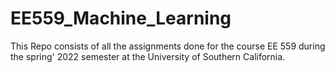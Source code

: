 # EE559_Machine_Learning

This Repo consists of all the assignments done for the course EE 559 during the spring' 2022 semester at the University of Southern California.
